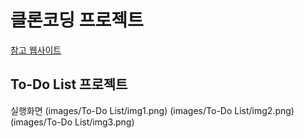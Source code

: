 # 클론코딩 프로젝트
[참고 웹사이트](https://www.youtube.com/playlist?list=PLNCevxogE3fgy0pAzVccadWKaQp9iHspz)

## To-Do List 프로젝트
실행화면
(images/To-Do List/img1.png)
(images/To-Do List/img2.png)
(images/To-Do List/img3.png)